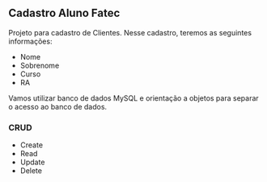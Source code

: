 ## Cadastro Aluno Fatec

Projeto para cadastro de Clientes.
Nesse cadastro, teremos as seguintes informações:

* Nome
* Sobrenome
* Curso
* RA

Vamos utilizar banco de dados MySQL e orientação a objetos para separar o acesso ao banco de dados.

### CRUD

* Create
* Read
* Update
* Delete